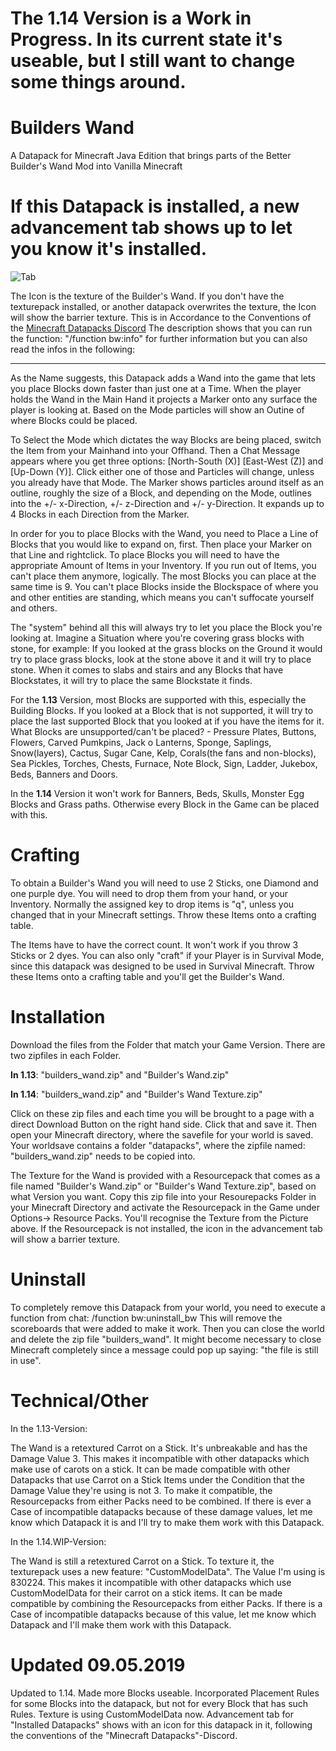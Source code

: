 # The 1.14 Version is a Work in Progress. In its current state it's useable, but I still want to change some things around.

# Builders Wand

A Datapack for Minecraft Java Edition that brings parts of the Better Builder's Wand Mod into Vanilla Minecraft

# If this Datapack is installed, a new advancement tab shows up to let you know it's installed. 

![Tab](https://github.com/Elemend/Builders-Wand/blob/master/datapacks/builders_wand/2019-05-12_12.09.59.png)

The Icon is the texture of the Builder's Wand. If you don't have the texturepack installed, or another datapack overwrites the texture, the Icon will show the barrier texture. This is in Accordance to the Conventions of the [Minecraft Datapacks Discord](https://discord.gg/56ySADc)
The description shows that you can run the function: "/function bw:info" for further information but you can also read the infos in the following:
_______________________________________________________________________________________________________________________________

As the Name suggests, this Datapack adds a Wand into the game that lets you place Blocks down faster than just one at a Time. When the player holds the Wand in the Main Hand it projects a Marker onto any surface the player is looking at. Based on the Mode particles will show an Outine of where Blocks could be placed.

To Select the Mode which dictates the way Blocks are being placed, switch the Item from your Mainhand into your Offhand. Then a Chat Message appears where you get three options: [North-South (X)]  [East-West (Z)] and [Up-Down (Y)]. Click either one of those and Particles will change, unless you already have that Mode. The Marker shows particles around itself as an outline, roughly the size of a Block, and depending on the Mode, outlines into the +/- x-Direction, +/- z-Direction and +/- y-Direction. It expands up to 4 Blocks in each Direction from the Marker.

In order for you to place Blocks with the Wand, you need to Place a Line of Blocks that you would like to expand on, first. Then place your Marker on that Line and rightclick. To place Blocks you will need to have the appropriate Amount of Items in your Inventory. If you run out of Items, you can't place them anymore, logically. The most Blocks you can place at the same time is 9. You can't place Blocks inside the Blockspace of where you and other entities are standing, which means you can't suffocate yourself and others.

The "system" behind all this will always try to let you place the Block you're looking at. Imagine a Situation where you're covering grass blocks with stone, for example: If you looked at the grass blocks on the Ground it would try to place grass blocks, look at the stone above it and it will try to place stone. When it comes to slabs and stairs and any Blocks that have Blockstates, it will try to place the same Blockstate it finds.

For the **1.13** Version, most Blocks are supported with this, especially the Building Blocks. If you looked at a Block that is not supported, it will try to place the last supported Block that you looked at if you have the items for it.
What Blocks are unsupported/can't be placed? - Pressure Plates, Buttons, Flowers, Carved Pumkpins, Jack o Lanterns, Sponge, Saplings, Snow(layers), Cactus, Sugar Cane, Kelp, Corals(the fans and non-blocks), Sea Pickles, Torches, Chests, Furnace, Note Block, Sign, Ladder, Jukebox, Beds, Banners and Doors. 

In the **1.14** Version it won't work for Banners, Beds, Skulls, Monster Egg Blocks and Grass paths. Otherwise every Block in the Game can be placed with this.

# Crafting

To obtain a Builder's Wand you will need to use 2 Sticks, one Diamond and one purple dye. You will need to drop them from your hand, or your Inventory. Normally the assigned key to drop items is "q", unless you changed that in your Minecraft settings. Throw these Items onto a crafting table.

The Items have to have the correct count. It won't work if you throw 3 Sticks or 2 dyes. You can also only "craft" if your Player is in Survival Mode, since this datapack was designed to be used in Survival Minecraft. Throw these Items onto a crafting table and you'll get the Builder's Wand.


# Installation

Download the files from the Folder that match your Game Version.
There are two zipfiles in each Folder. 

**In 1.13**: "builders_wand.zip" and "Builder's Wand.zip" 

**In 1.14**: "builders_wand.zip" and "Builder's Wand Texture.zip" 

Click on these zip files and each time you will be brought to a page with a direct Download Button on the right hand side. Click that and save it. 
Then open your Minecraft directory, where the savefile for your world is saved. Your worldsave contains a folder "datapacks", where the zipfile named: "builders_wand.zip" needs to be copied into.

The Texture for the Wand is provided with a Resourcepack that comes as a file named "Builder's Wand.zip" or "Builder's Wand Texture.zip", based on what Version you want. Copy this zip file into your Resourepacks Folder in your Minecraft Directory and activate the Resourcepack in the Game under Options-> Resource Packs. You'll recognise the Texture from the Picture above. If the Resourcepack is not installed, the icon in the advancement tab will show a barrier texture.

# Uninstall

To completely remove this Datapack from your world, you need to execute a function from chat: /function bw:uninstall_bw
This will remove the scoreboards that were added to make it work. Then you can close the world and delete the zip file "builders_wand". It might become necessary to close Minecraft completely since a message could pop up saying: "the file is still in use".

# Technical/Other

In the 1.13-Version:

The Wand is a retextured Carrot on a Stick. It's unbreakable and has the Damage Value 3. This makes it incompatible with other datapacks which make use of carots on a stick. It can be made compatible with other Datapacks that use Carrot on a Stick Items under the Condition that the Damage Value they're using is not 3. To make it compatible, the Resourcepacks from either Packs need to be combined. If there is ever a Case of incompatible datapacks because of these damage values, let me know which Datapack it is and I'll try to make them work with this Datapack.

In the 1.14.WIP-Version:

The Wand is still a retextured Carrot on a Stick. To texture it, the texturepack uses a new feature: "CustomModelData". The Value I'm using is 830224. This makes it incompatible with other datapacks which use CustomModelData for their carrot on a stick items. It can be made compatible by combining the Resourcepacks from either Packs. If there is a Case of incompatible datapacks because of this value, let me know which Datapack and I'll make them work with this Datapack.

# Updated 09.05.2019

Updated to 1.14. Made more Blocks useable. Incorporated Placement Rules for some Blocks into the datapack, but not for every Block that has such Rules. Texture is using CustomModelData now. Advancement tab for "Installed Datapacks" shows with an icon for this datapack in it, following the conventions of the "Minecraft Datapacks"-Discord.
